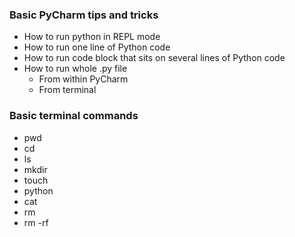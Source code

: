 
### Basic PyCharm tips and tricks
- How to run python in REPL mode
- How to run one line of Python code
- How to run code block that sits on several lines of Python code
- How to run whole .py file
  - From within PyCharm
  - From terminal

### Basic terminal commands
- pwd
- cd
- ls
- mkdir
- touch
- python
- cat
- rm
- rm -rf 


